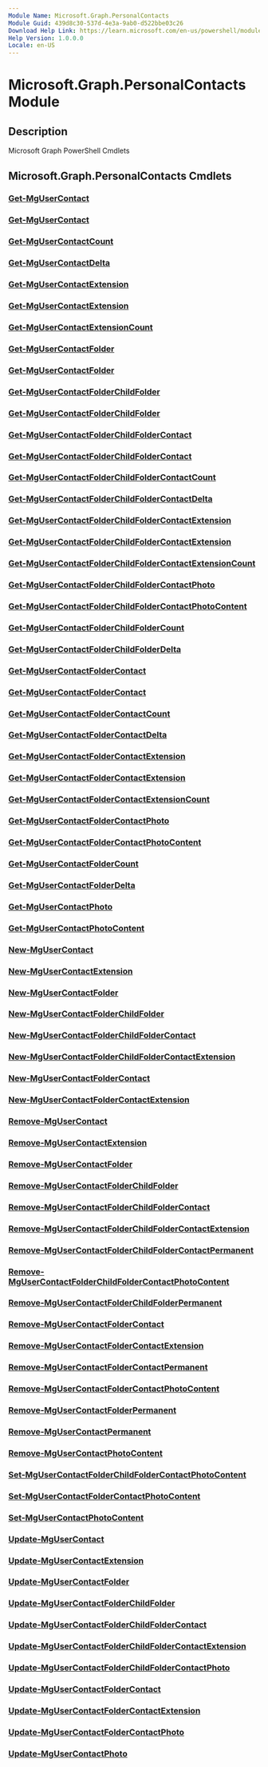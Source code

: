 ```yaml
---
Module Name: Microsoft.Graph.PersonalContacts
Module Guid: 439d8c30-537d-4e3a-9ab0-d522bbe03c26
Download Help Link: https://learn.microsoft.com/en-us/powershell/module/microsoft.graph.personalcontacts/?view=graph-powershell-1.0
Help Version: 1.0.0.0
Locale: en-US
---
```


# Microsoft.Graph.PersonalContacts Module
## Description
Microsoft Graph PowerShell Cmdlets

## Microsoft.Graph.PersonalContacts Cmdlets
### [Get-MgUserContact](Get-MgUserContact.md)

### [Get-MgUserContact](Get-MgUserContact.md)

### [Get-MgUserContactCount](Get-MgUserContactCount.md)

### [Get-MgUserContactDelta](Get-MgUserContactDelta.md)

### [Get-MgUserContactExtension](Get-MgUserContactExtension.md)

### [Get-MgUserContactExtension](Get-MgUserContactExtension.md)

### [Get-MgUserContactExtensionCount](Get-MgUserContactExtensionCount.md)

### [Get-MgUserContactFolder](Get-MgUserContactFolder.md)

### [Get-MgUserContactFolder](Get-MgUserContactFolder.md)

### [Get-MgUserContactFolderChildFolder](Get-MgUserContactFolderChildFolder.md)

### [Get-MgUserContactFolderChildFolder](Get-MgUserContactFolderChildFolder.md)

### [Get-MgUserContactFolderChildFolderContact](Get-MgUserContactFolderChildFolderContact.md)

### [Get-MgUserContactFolderChildFolderContact](Get-MgUserContactFolderChildFolderContact.md)

### [Get-MgUserContactFolderChildFolderContactCount](Get-MgUserContactFolderChildFolderContactCount.md)

### [Get-MgUserContactFolderChildFolderContactDelta](Get-MgUserContactFolderChildFolderContactDelta.md)

### [Get-MgUserContactFolderChildFolderContactExtension](Get-MgUserContactFolderChildFolderContactExtension.md)

### [Get-MgUserContactFolderChildFolderContactExtension](Get-MgUserContactFolderChildFolderContactExtension.md)

### [Get-MgUserContactFolderChildFolderContactExtensionCount](Get-MgUserContactFolderChildFolderContactExtensionCount.md)

### [Get-MgUserContactFolderChildFolderContactPhoto](Get-MgUserContactFolderChildFolderContactPhoto.md)

### [Get-MgUserContactFolderChildFolderContactPhotoContent](Get-MgUserContactFolderChildFolderContactPhotoContent.md)

### [Get-MgUserContactFolderChildFolderCount](Get-MgUserContactFolderChildFolderCount.md)

### [Get-MgUserContactFolderChildFolderDelta](Get-MgUserContactFolderChildFolderDelta.md)

### [Get-MgUserContactFolderContact](Get-MgUserContactFolderContact.md)

### [Get-MgUserContactFolderContact](Get-MgUserContactFolderContact.md)

### [Get-MgUserContactFolderContactCount](Get-MgUserContactFolderContactCount.md)

### [Get-MgUserContactFolderContactDelta](Get-MgUserContactFolderContactDelta.md)

### [Get-MgUserContactFolderContactExtension](Get-MgUserContactFolderContactExtension.md)

### [Get-MgUserContactFolderContactExtension](Get-MgUserContactFolderContactExtension.md)

### [Get-MgUserContactFolderContactExtensionCount](Get-MgUserContactFolderContactExtensionCount.md)

### [Get-MgUserContactFolderContactPhoto](Get-MgUserContactFolderContactPhoto.md)

### [Get-MgUserContactFolderContactPhotoContent](Get-MgUserContactFolderContactPhotoContent.md)

### [Get-MgUserContactFolderCount](Get-MgUserContactFolderCount.md)

### [Get-MgUserContactFolderDelta](Get-MgUserContactFolderDelta.md)

### [Get-MgUserContactPhoto](Get-MgUserContactPhoto.md)

### [Get-MgUserContactPhotoContent](Get-MgUserContactPhotoContent.md)

### [New-MgUserContact](New-MgUserContact.md)

### [New-MgUserContactExtension](New-MgUserContactExtension.md)

### [New-MgUserContactFolder](New-MgUserContactFolder.md)

### [New-MgUserContactFolderChildFolder](New-MgUserContactFolderChildFolder.md)

### [New-MgUserContactFolderChildFolderContact](New-MgUserContactFolderChildFolderContact.md)

### [New-MgUserContactFolderChildFolderContactExtension](New-MgUserContactFolderChildFolderContactExtension.md)

### [New-MgUserContactFolderContact](New-MgUserContactFolderContact.md)

### [New-MgUserContactFolderContactExtension](New-MgUserContactFolderContactExtension.md)

### [Remove-MgUserContact](Remove-MgUserContact.md)

### [Remove-MgUserContactExtension](Remove-MgUserContactExtension.md)

### [Remove-MgUserContactFolder](Remove-MgUserContactFolder.md)

### [Remove-MgUserContactFolderChildFolder](Remove-MgUserContactFolderChildFolder.md)

### [Remove-MgUserContactFolderChildFolderContact](Remove-MgUserContactFolderChildFolderContact.md)

### [Remove-MgUserContactFolderChildFolderContactExtension](Remove-MgUserContactFolderChildFolderContactExtension.md)

### [Remove-MgUserContactFolderChildFolderContactPermanent](Remove-MgUserContactFolderChildFolderContactPermanent.md)

### [Remove-MgUserContactFolderChildFolderContactPhotoContent](Remove-MgUserContactFolderChildFolderContactPhotoContent.md)

### [Remove-MgUserContactFolderChildFolderPermanent](Remove-MgUserContactFolderChildFolderPermanent.md)

### [Remove-MgUserContactFolderContact](Remove-MgUserContactFolderContact.md)

### [Remove-MgUserContactFolderContactExtension](Remove-MgUserContactFolderContactExtension.md)

### [Remove-MgUserContactFolderContactPermanent](Remove-MgUserContactFolderContactPermanent.md)

### [Remove-MgUserContactFolderContactPhotoContent](Remove-MgUserContactFolderContactPhotoContent.md)

### [Remove-MgUserContactFolderPermanent](Remove-MgUserContactFolderPermanent.md)

### [Remove-MgUserContactPermanent](Remove-MgUserContactPermanent.md)

### [Remove-MgUserContactPhotoContent](Remove-MgUserContactPhotoContent.md)

### [Set-MgUserContactFolderChildFolderContactPhotoContent](Set-MgUserContactFolderChildFolderContactPhotoContent.md)

### [Set-MgUserContactFolderContactPhotoContent](Set-MgUserContactFolderContactPhotoContent.md)

### [Set-MgUserContactPhotoContent](Set-MgUserContactPhotoContent.md)

### [Update-MgUserContact](Update-MgUserContact.md)

### [Update-MgUserContactExtension](Update-MgUserContactExtension.md)

### [Update-MgUserContactFolder](Update-MgUserContactFolder.md)

### [Update-MgUserContactFolderChildFolder](Update-MgUserContactFolderChildFolder.md)

### [Update-MgUserContactFolderChildFolderContact](Update-MgUserContactFolderChildFolderContact.md)

### [Update-MgUserContactFolderChildFolderContactExtension](Update-MgUserContactFolderChildFolderContactExtension.md)

### [Update-MgUserContactFolderChildFolderContactPhoto](Update-MgUserContactFolderChildFolderContactPhoto.md)

### [Update-MgUserContactFolderContact](Update-MgUserContactFolderContact.md)

### [Update-MgUserContactFolderContactExtension](Update-MgUserContactFolderContactExtension.md)

### [Update-MgUserContactFolderContactPhoto](Update-MgUserContactFolderContactPhoto.md)

### [Update-MgUserContactPhoto](Update-MgUserContactPhoto.md)

